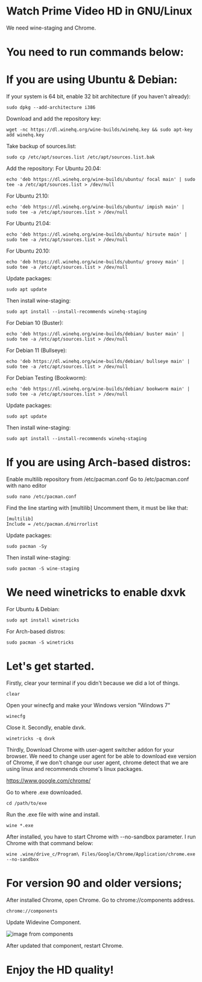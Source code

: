 # Watch Prime Video HD in GNU/Linux
We need wine-staging and Chrome.

# You need to run commands below:
# If you are using Ubuntu & Debian:
If your system is 64 bit, enable 32 bit architecture (if you haven't already):
```
sudo dpkg --add-architecture i386 
```
Download and add the repository key: 
```
wget -nc https://dl.winehq.org/wine-builds/winehq.key && sudo apt-key add winehq.key
```
Take backup of sources.list:
```
sudo cp /etc/apt/sources.list /etc/apt/sources.list.bak
```
Add the repository: 
For Ubuntu 20.04: 
```
echo 'deb https://dl.winehq.org/wine-builds/ubuntu/ focal main' | sudo tee -a /etc/apt/sources.list > /dev/null
```
For Ubuntu 21.10:
```
echo 'deb https://dl.winehq.org/wine-builds/ubuntu/ impish main' | sudo tee -a /etc/apt/sources.list > /dev/null
```
For Ubuntu 21.04:
```
echo 'deb https://dl.winehq.org/wine-builds/ubuntu/ hirsute main' | sudo tee -a /etc/apt/sources.list > /dev/null
```
For Ubuntu 20.10:
```
echo 'deb https://dl.winehq.org/wine-builds/ubuntu/ groovy main' | sudo tee -a /etc/apt/sources.list > /dev/null
```
Update packages: 
```
sudo apt update
```
Then install wine-staging:
```
sudo apt install --install-recommends winehq-staging
```
For Debian 10 (Buster):
```
echo 'deb https://dl.winehq.org/wine-builds/debian/ buster main' | sudo tee -a /etc/apt/sources.list > /dev/null
```
For Debian 11 (Bullseye):
```
echo 'deb https://dl.winehq.org/wine-builds/debian/ bullseye main' | sudo tee -a /etc/apt/sources.list > /dev/null
```
For Debian Testing (Bookworm):
```
echo 'deb https://dl.winehq.org/wine-builds/debian/ bookworm main' | sudo tee -a /etc/apt/sources.list > /dev/null
```
Update packages: 
```
sudo apt update
```
Then install wine-staging:
```
sudo apt install --install-recommends winehq-staging
```
# If you are using Arch-based distros:
Enable multilib repository from /etc/pacman.conf
Go to /etc/pacman.conf with nano editor
```
sudo nano /etc/pacman.conf
```
Find the line starting with [multilib]
Uncomment them, it must be like that:
```
[multilib]
Include = /etc/pacman.d/mirrorlist
```
Update packages:
```
sudo pacman -Sy
```
Then install wine-staging:
```
sudo pacman -S wine-staging
```
# We need winetricks to enable dxvk
For Ubuntu & Debian:
```
sudo apt install winetricks
```
For Arch-based distros:
```
sudo pacman -S winetricks
```
# Let's get started.
Firstly, clear your terminal if you didn't because we did a lot of things.
```
clear
```
Open your winecfg and make your Windows version "Windows 7"
```
winecfg
```
Close it.
Secondly, enable dxvk.
```
winetricks -q dxvk
```
Thirdly, Download Chrome with user-agent switcher addon for your browser. We need to change user agent for be able to download exe version of Chrome, if we don't change our user agent, chrome detect that we are using linux and recommends chrome's linux packages.

https://www.google.com/chrome/

Go to where .exe downloaded.
```
cd /path/to/exe
```
Run the .exe file with wine and install.
```
wine *.exe
```
After installed, you have to start Chrome with --no-sandbox parameter.
I run Chrome with that command below:
```
wine .wine/drive_c/Program\ Files/Google/Chrome/Application/chrome.exe --no-sandbox
```

# For version 90 and older versions;
After installed Chrome, open Chrome.
Go to chrome://components address.
```
chrome://components
```
Update Widevine Component.

![image from components](https://imgur.com/eDiUHtTl.png "Widevine Component")

After updated that component, restart Chrome.

# Enjoy the HD quality!
